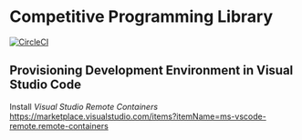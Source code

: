 # Competitive Programming Library

[![CircleCI](https://circleci.com/gh/xirc/cp-algorithm.svg?style=shield)](https://circleci.com/gh/xirc/cp-algorithm)

## Provisioning Development Environment in Visual Studio Code

Install _Visual Studio Remote Containers_
https://marketplace.visualstudio.com/items?itemName=ms-vscode-remote.remote-containers